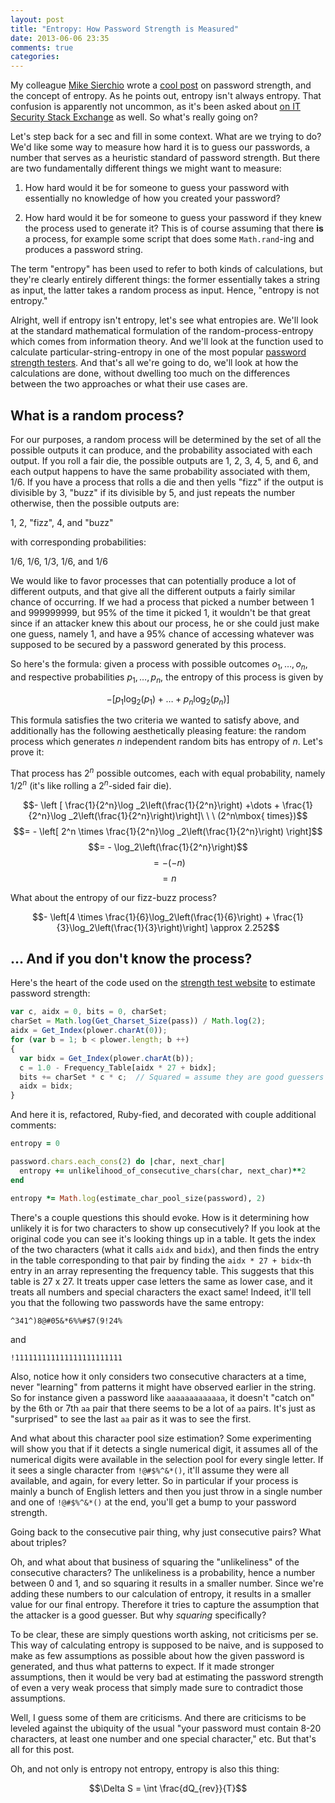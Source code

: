 ```yaml
---
layout: post
title: "Entropy: How Password Strength is Measured"
date: 2013-06-06 23:35
comments: true
categories: 
---
```

My colleague [Mike Sierchio](http://pivotallabs.com/author/msierchio/) wrote a [cool post](http://pivotallabs.com/entropy-is-not-entropy/) on password strength, and the concept of entropy.  As he points out, entropy isn't always entropy.  That confusion is apparently not uncommon, as it's been asked about [on IT Security Stack Exchange](http://security.stackexchange.com/questions/21143/confused-about-password-entropy) as well.  So what's really going on?

Let's step back for a sec and fill in some context.  What are we trying to do?  We'd like some way to measure how hard it is to guess our passwords, a number that serves as a heuristic standard of password strength.  But there are two fundamentally different things we might want to measure:

1. How hard would it be for someone to guess your password with essentially no knowledge of how you created your password?  

2. How hard would it be for someone to guess your password if they knew the process used to generate it?  This is of course assuming that there **is** a process, for example some script that does some `Math.rand`-ing and produces a password string.

The term "entropy" has been used to refer to both kinds of calculations, but they're clearly entirely different things: the former essentially takes a string as input, the latter takes a random process as input.  Hence, "entropy is not entropy."

Alright, well if entropy isn't entropy, let's see what entropies are.  We'll look at the standard mathematical formulation of the random-process-entropy which comes from information theory.  And we'll look at the function used to calculate particular-string-entropy in one of the most popular [password strength testers](http://rumkin.com/tools/password/passchk.php).  And that's all we're going to do, we'll look at how the calculations are done, without dwelling too much on the differences between the two approaches or what their use cases are.
<!--more-->

## What is a random process?

For our purposes, a random process will be determined by the set of all the possible outputs it can produce, and the probability associated with each output.  If you roll a fair die, the possible outputs are 1, 2, 3, 4, 5, and 6, and each output happens to have the same probability associated with them, 1/6.   If you have a process that rolls a die and then yells "fizz" if the output is divisible by 3, "buzz" if its divisible by 5, and just repeats the number otherwise, then the possible outputs are:

1, 2, "fizz", 4, and "buzz"

with corresponding probabilities:

1/6, 1/6, 1/3, 1/6, and 1/6

We would like to favor processes that can potentially produce a lot of different outputs, and that give all the different outputs a fairly similar chance of occurring.  If we had a process that picked a number between 1 and 999999999, but 95% of the time it picked 1, it wouldn't be that great since if an attacker knew this about our process, he or she could just make one guess, namely 1, and have a 95% chance of accessing whatever was supposed to be secured by a password generated by this process.

So here's the formula: given a process with possible outcomes $o_1, \dots, o_n$, and respective probabilities $p_1, \dots, p_n$, the entropy of this process is given by

$$- [ p_1 \log _2(p_1) + \dots +  p_n \log _2(p_n) ]$$

This formula satisfies the two criteria we wanted to satisfy above, and additionally has the following aesthetically pleasing feature: the random process which generates $n$ independent random bits has entropy of $n$.  Let's prove it:

That process has $2^n$ possible outcomes, each with equal probability, namely $1/2^n$ (it's like rolling a $2^n$-sided fair die).

$$- \left [ \frac{1}{2^n}\log _2\left(\frac{1}{2^n}\right) +\dots + \frac{1}{2^n}\log _2\left(\frac{1}{2^n}\right)\right]\ \ \ (2^n\mbox{ times})$$
$$= - \left[ 2^n \times \frac{1}{2^n}\log _2\left(\frac{1}{2^n}\right) \right]$$
$$= - \log_2\left(\frac{1}{2^n}\right)$$
$$= - ( - n)$$
$$= n$$

What about the entropy of our fizz-buzz process?

$$- \left[4 \times \frac{1}{6}\log_2\left(\frac{1}{6}\right) + \frac{1}{3}\log_2\left(\frac{1}{3}\right)\right] \approx 2.252$$

## … And if you don't know the process?

Here's the heart of the code used on the [strength test website](http://rumkin.com/tools/password/passchk.php) to estimate password strength:


```javascript
var c, aidx = 0, bits = 0, charSet;
charSet = Math.log(Get_Charset_Size(pass)) / Math.log(2);
aidx = Get_Index(plower.charAt(0));
for (var b = 1; b < plower.length; b ++)
{
  var bidx = Get_Index(plower.charAt(b));
  c = 1.0 - Frequency_Table[aidx * 27 + bidx];
  bits += charSet * c * c;  // Squared = assume they are good guessers
  aidx = bidx;
}
```

And here it is, refactored, Ruby-fied, and decorated with couple additional comments:

```ruby
entropy = 0

password.chars.each_cons(2) do |char, next_char| 
  entropy += unlikelihood_of_consecutive_chars(char, next_char)**2
end

entropy *= Math.log(estimate_char_pool_size(password), 2)
```

There's a couple questions this should evoke.  How is it determining how unlikely it is for two characters to show up consecutively?  If you look at the original code you can see it's looking things up in a table.  It gets the index of the two characters (what it calls `aidx` and `bidx`), and then finds the entry in the table corresponding to that pair by finding the `aidx * 27 + bidx`-th entry in an array representing the frequency table.  This suggests that this table is 27 x 27.  It treats upper case letters the same as lower case, and it treats all numbers and special characters the exact same!  Indeed, it'll tell you that the following two passwords have the same entropy:

    ^341^)8@#05&*6%%#$7(9!24%

and

    !111111111111111111111111

Also, notice how it only considers two consecutive characters at a time, never "learning" from patterns it might have observed earlier in the string.  So for instance given a password like `aaaaaaaaaaaaa`, it doesn't "catch on" by the 6th or 7th `aa` pair that there seems to be a lot of `aa` pairs.  It's just as "surprised" to see the last `aa` pair as it was to see the first.

And what about this character pool size estimation?  Some experimenting will show you that if it detects a single numerical digit, it assumes all of the numerical digits were available in the selection pool for every single letter.  If it sees a single character from `!@#$%^&*()`, it'll assume they were all available, and again, for every letter.  So in particular if your process is mainly a bunch of English letters and then you just throw in a single number and one of `!@#$%^&*()` at the end, you'll get a bump to your password strength.

Going back to the consecutive pair thing, why just consecutive pairs?  What about triples?

Oh, and what about that business of squaring the "unlikeliness" of the consecutive characters?  The unlikeliness is a probability, hence a number between 0 and 1, and so squaring it results in a smaller number.  Since we're adding these numbers to our calculation of entropy, it results in a smaller value for our final entropy.  Therefore it tries to capture the assumption that the attacker is a good guesser.  But why *squaring* specifically?

To be clear, these are simply questions worth asking, not criticisms per se.  This way of calculating entropy is supposed to be naive, and is supposed to make as few assumptions as possible about how the given password is generated, and thus what patterns to expect.  If it made stronger assumptions, then it would be very bad at estimating the password strength of even a very weak process that simply made sure to contradict those assumptions.  
  
Well, I guess some of them are criticisms.  And there are criticisms to be leveled against the ubiquity of the usual "your password must contain 8-20 characters, at least one number and one special character," etc.  But that's all for this post.

Oh, and not only is entropy not entropy, entropy is also this thing:

$$\Delta S = \int \frac{dQ_{rev}}{T}$$
